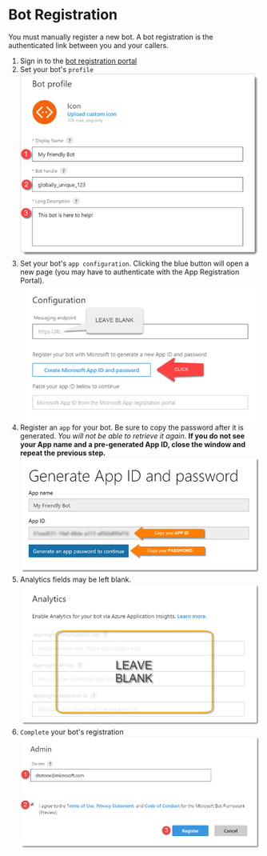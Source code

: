 # Bot Registration

You must manually register a new bot. A bot registration is the authenticated link between you and your callers.

1. Sign in to the [bot registration portal][1]
1. Set your bot's `profile`  
![screenshot][IMG1]
1. Set your bot's `app configuration`. Clicking the blue button will open a new page (you may have to authenticate with the App Registration Portal).  
![screenshot][IMG2]
1. Register an `app` for your bot. Be sure to copy the password after it is generated. *You will not be able to retrieve it again*. **If you do not see your App name and a pre-generated App ID, close the window and repeat the previous step.**  
![screenshot][IMG3]
1. Analytics fields may be left blank.  
![screenshot][IMG4]
1. `Complete` your bot's registration  
![screenshot][IMG5]

[IMG1]: ./img/create-bot-01.png
[IMG2]: ./img/create-bot-02.png
[IMG3]: ./img/create-bot-03.png
[IMG4]: ./img/create-bot-04.png
[IMG5]: ./img/create-bot-05.png
[1]: https://dev.botframework.com/bots/new